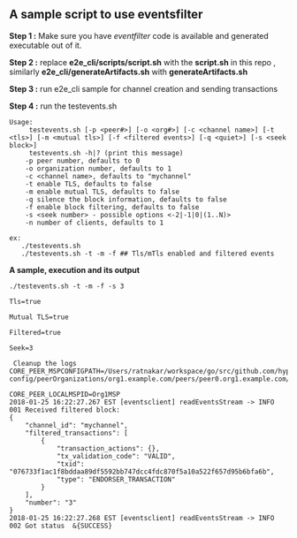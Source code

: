 ## A sample script to use eventsfilter

**Step 1 :** Make sure you have *eventfilter* code is available and generated executable out of it.

**Step 2 :** replace **e2e_cli/scripts/script.sh** with the **script.sh** in this repo , similarly **e2e_cli/generateArtifacts.sh** with **generateArtifacts.sh**

**Step 3 :** run e2e_cli sample for channel creation and sending transactions

**Step 4 :** run the testevents.sh

```
Usage:
     testevents.sh [-p <peer#>] [-o <org#>] [-c <channel name>] [-t <tls>] [-m <mutual tls>] [-f <filtered events>] [-q <quiet>] [-s <seek block>]
     testevents.sh -h|? (print this message)
    -p peer number, defaults to 0
    -o organization number, defaults to 1
    -c <channel name>, defaults to "mychannel"
    -t enable TLS, defaults to false
    -m enable mutual TLS, defaults to false
    -q silence the block information, defaults to false
    -f enable block filtering, defaults to false
    -s <seek number> - possible options <-2|-1|0|(1..N)>
    -n number of clients, defaults to 1

ex:
   ./testevents.sh
   ./testevents.sh -t -m -f ## Tls/mTls enabled and filtered events
```


**A sample, execution and its output**

```
./testevents.sh -t -m -f -s 3
```

```
Tls=true

Mutual TLS=true

Filtered=true

Seek=3

 Cleanup the logs
CORE_PEER_MSPCONFIGPATH=/Users/ratnakar/workspace/go/src/github.com/hyperledger/fabric/examples/e2e_cli/crypto-config/peerOrganizations/org1.example.com/peers/peer0.org1.example.com/msp

CORE_PEER_LOCALMSPID=Org1MSP
2018-01-25 16:22:27.267 EST [eventsclient] readEventsStream -> INFO 001 Received filtered block:
{
	"channel_id": "mychannel",
	"filtered_transactions": [
		{
			"transaction_actions": {},
			"tx_validation_code": "VALID",
			"txid": "076733f1ac1f8bddaa89df5592bb747dcc4fdc870f5a10a522f657d95b6bfa6b",
			"type": "ENDORSER_TRANSACTION"
		}
	],
	"number": "3"
}
2018-01-25 16:22:27.268 EST [eventsclient] readEventsStream -> INFO 002 Got status  &{SUCCESS}
```
